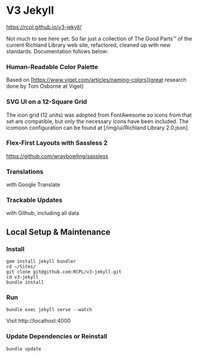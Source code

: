 # V3 Jekyll

https://rcpl.github.io/v3-jekyll/

Not much to see here yet. So far just a collection of The Good Parts™ of the current Richland Library web site, refactored, cleaned up with new standards. Documentation follows below:

### Human-Readable Color Palette
Based on [https://www.viget.com/articles/naming-colors](great research done by Tom Osborne at Viget)

### SVG UI on a 12-Square Grid
The icon grid (12 units) was adopted from FontAwesome so icons from that set are compatible, but only the necessary icons have been included. The icomoon configuration can be found at [/img/ui/Richland Library 2.0.json].

### Flex-First Layouts with Sassless 2
https://github.com/wraybowling/sassless

### Translations
with Google Translate

### Trackable Updates
with Github, including all data



## Local Setup & Maintenance

### Install
```
gem install jekyll bundler
cd ~/Sites/
git clone git@github.com:RCPL/v3-jekyll.git
cd v3-jekyll
bundle install
```

### Run
```
bundle exec jekyll serve --watch
```
Visit http://localhost:4000

### Update Dependencies or Reinstall
```
bundle update
```
